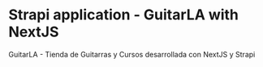 # Strapi application - GuitarLA with NextJS

GuitarLA - Tienda de Guitarras y Cursos desarrollada con NextJS y Strapi
